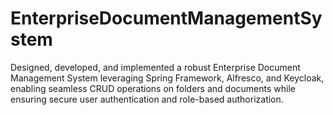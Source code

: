 # EnterpriseDocumentManagementSystem
Designed, developed, and implemented a robust Enterprise Document Management System leveraging Spring Framework, Alfresco, and Keycloak, enabling seamless CRUD operations on folders and documents while ensuring secure user authentication and role-based authorization.

